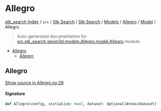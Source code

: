 # Allegro

[stk_search Index](../../../../../../README.md#stk_search-index) / `src` / [Stk Search](../../../../index.md#stk-search) / [Stk Search](../../../../index.md#stk-search) / [Models](../../index.md#models) / [Allegro](../index.md#allegro) / [Model](./index.md#model) / Allegro

> Auto-generated documentation for [src.stk_search.geom3d.models.Allegro.model.Allegro](https://github.com/mohammedazzouzi15/STK_search/blob/main/src/stk_search/geom3d/models/Allegro/model/Allegro.py) module.

- [Allegro](#allegro)
  - [Allegro](#allegro-1)

## Allegro

[Show source in Allegro.py:28](https://github.com/mohammedazzouzi15/STK_search/blob/main/src/stk_search/geom3d/models/Allegro/model/Allegro.py#L28)

#### Signature

```python
def Allegro(config, initialize: bool, dataset: Optional[AtomicDataset] = None): ...
```